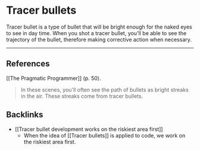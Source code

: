 # Tracer bullets
Tracer bullet is a type of bullet that will be bright enough for the naked eyes to see in day time. When you shot a tracer bullet, you'll be able to see the trajectory of the bullet, therefore making corrective action when necessary.

---
## References
[[The Pragmatic Programmer]] (p. 50).
> In these scenes, you'll often see the path of bullets as bright streaks in the air. These streaks come from tracer bullets.

## Backlinks
* [[Tracer bullet development works on the riskiest area first]]
	* When the idea of [[Tracer bullets]] is applied to code, we work on the riskiest area first.

<!-- #evergreen -->

<!-- {BearID:E8A6E58B-6F2F-497A-A754-3BC1D0F91530-91861-00001273E247161F} -->
